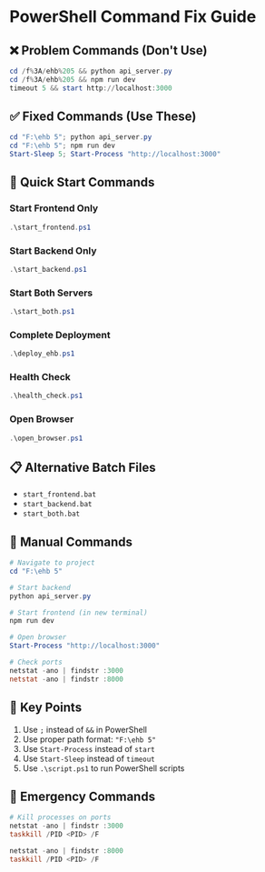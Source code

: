 # PowerShell Command Fix Guide

## ❌ Problem Commands (Don't Use)
```powershell
cd /f%3A/ehb%205 && python api_server.py
cd /f%3A/ehb%205 && npm run dev
timeout 5 && start http://localhost:3000
```

## ✅ Fixed Commands (Use These)
```powershell
cd "F:\ehb 5"; python api_server.py
cd "F:\ehb 5"; npm run dev
Start-Sleep 5; Start-Process "http://localhost:3000"
```

## 🚀 Quick Start Commands

### Start Frontend Only
```powershell
.\start_frontend.ps1
```

### Start Backend Only
```powershell
.\start_backend.ps1
```

### Start Both Servers
```powershell
.\start_both.ps1
```

### Complete Deployment
```powershell
.\deploy_ehb.ps1
```

### Health Check
```powershell
.\health_check.ps1
```

### Open Browser
```powershell
.\open_browser.ps1
```

## 📋 Alternative Batch Files
- `start_frontend.bat`
- `start_backend.bat`
- `start_both.bat`

## 🔧 Manual Commands
```powershell
# Navigate to project
cd "F:\ehb 5"

# Start backend
python api_server.py

# Start frontend (in new terminal)
npm run dev

# Open browser
Start-Process "http://localhost:3000"

# Check ports
netstat -ano | findstr :3000
netstat -ano | findstr :8000
```

## 🎯 Key Points
1. Use `;` instead of `&&` in PowerShell
2. Use proper path format: `"F:\ehb 5"`
3. Use `Start-Process` instead of `start`
4. Use `Start-Sleep` instead of `timeout`
5. Use `.\script.ps1` to run PowerShell scripts

## 🚨 Emergency Commands
```powershell
# Kill processes on ports
netstat -ano | findstr :3000
taskkill /PID <PID> /F

netstat -ano | findstr :8000
taskkill /PID <PID> /F
```
